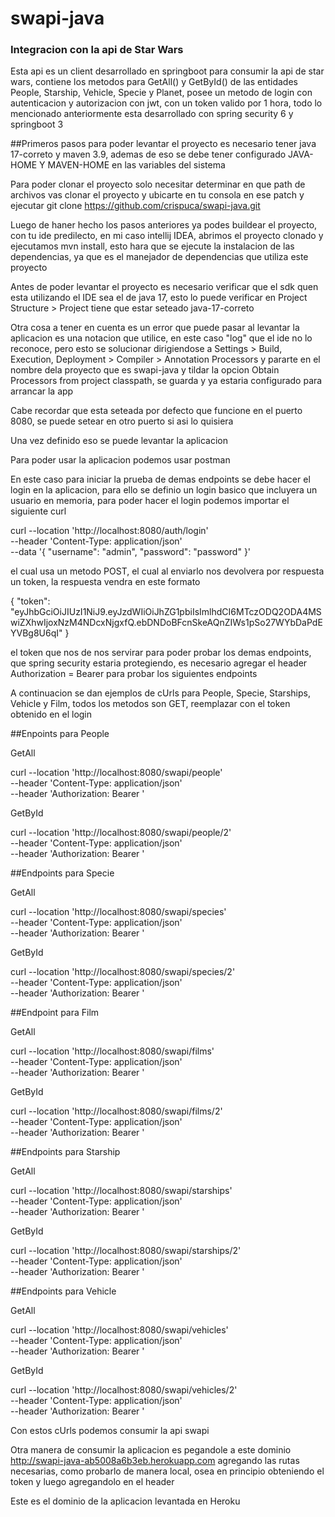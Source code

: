 # swapi-java

### Integracion con la api de Star Wars

Esta api es un client desarrollado en springboot para consumir la api de star wars, contiene los metodos para GetAll() y GetById() de las entidades People, Starship, Vehicle, Specie y Planet, posee un metodo de login con autenticacion y autorizacion con jwt, con un token valido por 1 hora, todo lo mencionado anteriormente esta desarrollado con spring security 6 y springboot 3

##Primeros pasos
para poder levantar el proyecto es necesario tener java 17-correto y maven 3.9, ademas de eso se debe tener configurado JAVA-HOME Y MAVEN-HOME en las variables del sistema

Para poder clonar el proyecto solo necesitar determinar en que path de archivos vas clonar el proyecto y ubicarte en tu consola en ese patch y ejecutar git clone https://github.com/crispuca/swapi-java.git 

Luego de haner hecho los pasos anteriores ya podes buildear el proyecto, con tu ide predilecto, en mi caso intellij IDEA, abrimos el proyecto clonado y ejecutamos mvn install, esto hara que se ejecute la instalacion de las dependencias, ya que es el manejador de dependencias que utiliza este proyecto

Antes de poder levantar el proyecto es necesario verificar que el sdk quen esta utilizando el IDE sea el de java 17, esto lo puede verificar en Project Structure > Project tiene que estar seteado java-17-correto

Otra cosa a tener en cuenta es un error que puede pasar al levantar la aplicacion es una notacion que utilice, en este caso "log" que el ide no lo reconoce, pero esto se solucionar dirigiendose a Settings > Build, Execution, Deployment > Compiler > Annotation Processors y pararte en el nombre dela proyecto que es swapi-java y tildar la opcion Obtain Processors from project classpath, se guarda y ya estaria configurado para arrancar la app

Cabe recordar que esta seteada por defecto que funcione en el puerto 8080, se puede setear en otro puerto si asi lo quisiera

Una vez definido eso se puede levantar la aplicacion

Para poder usar la aplicacion podemos usar postman

En este caso para iniciar la prueba de demas endpoints se debe hacer el login en la aplicacion, para ello se definio un login basico que incluyera un usuario en memoria, para poder hacer el login podemos importar el siguiente curl 

curl --location 'http://localhost:8080/auth/login' \
--header 'Content-Type: application/json' \
--data '{
    "username": "admin",
    "password": "password"
}'

el cual usa un metodo POST, el cual al enviarlo nos devolvera por respuesta un token, la respuesta vendra en este formato


{
    "token": "eyJhbGciOiJIUzI1NiJ9.eyJzdWIiOiJhZG1pbiIsImlhdCI6MTczODQ2ODA4MSwiZXhwIjoxNzM4NDcxNjgxfQ.ebDNDoBFcnSkeAQnZIWs1pSo27WYbDaPdEYVBg8U6qI"
}

el token que nos de nos servirar para poder probar los demas endpoints, que spring security estaria protegiendo, es necesario agregar el header Authorization = Bearer <token> para probar los siguientes endpoints

A continuacion se dan ejemplos de cUrls para People, Specie, Starships, Vehicle y Film, todos los metodos son GET, reemplazar <token> con el token obtenido en el login

##Enpoints para People

GetAll

curl --location 'http://localhost:8080/swapi/people' \
--header 'Content-Type: application/json' \
--header 'Authorization: Bearer <token>'

GetById

curl --location 'http://localhost:8080/swapi/people/2' \
--header 'Content-Type: application/json' \
--header 'Authorization: Bearer <token>'

##Endpoints para Specie

GetAll

curl --location 'http://localhost:8080/swapi/species' \
--header 'Content-Type: application/json' \
--header 'Authorization: Bearer <token>'

GetById

curl --location 'http://localhost:8080/swapi/species/2' \
--header 'Content-Type: application/json' \
--header 'Authorization: Bearer <token>'

##Endpoint para Film

GetAll

curl --location 'http://localhost:8080/swapi/films' \
--header 'Content-Type: application/json' \
--header 'Authorization: Bearer <token>'

GetById

curl --location 'http://localhost:8080/swapi/films/2' \
--header 'Content-Type: application/json' \
--header 'Authorization: Bearer <token>'

##Endpoints para Starship 

GetAll

curl --location 'http://localhost:8080/swapi/starships' \
--header 'Content-Type: application/json' \
--header 'Authorization: Bearer <token>'

GetById

curl --location 'http://localhost:8080/swapi/starships/2' \
--header 'Content-Type: application/json' \
--header 'Authorization: Bearer <token>'


##Endpoints para Vehicle

GetAll

curl --location 'http://localhost:8080/swapi/vehicles' \
--header 'Content-Type: application/json' \
--header 'Authorization: Bearer <token>'

GetById

curl --location 'http://localhost:8080/swapi/vehicles/2' \
--header 'Content-Type: application/json' \
--header 'Authorization: Bearer <token>'

Con estos cUrls podemos consumir la api swapi 

Otra manera de consumir la aplicacion es pegandole a este dominio http://swapi-java-ab5008a6b3eb.herokuapp.com agregando las rutas necesarias, como probarlo de manera local, osea en principio obteniendo el token y luego agregandolo en el header

Este es el dominio de la aplicacion levantada en Heroku
















